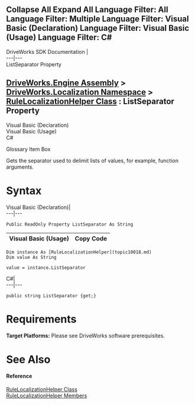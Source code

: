 Collapse All Expand All Language Filter: All  Language Filter: Multiple  Language Filter: Visual Basic (Declaration) Language Filter: Visual Basic (Usage) Language Filter: C#  
---  
DriveWorks SDK Documentation  |   
---|---  
ListSeparator Property   
  
[DriveWorks.Engine Assembly](topic2156.md) > [DriveWorks.Localization Namespace](topic10015.md) > [RuleLocalizationHelper Class](topic10018.md) : ListSeparator Property  
---  
  
Visual Basic (Declaration)    
Visual Basic (Usage)    
C# 

Glossary Item Box

Gets the separator used to delimit lists of values, for example, function arguments. 

# Syntax

Visual Basic (Declaration)|   
---|---  
      
    
    Public ReadOnly Property ListSeparator As String  
  
Visual Basic (Usage)| Copy Code  
---|---  
      
    
    Dim instance As [RuleLocalizationHelper](topic10018.md)
    Dim value As String
     
    value = instance.ListSeparator  
  
C#|   
---|---  
      
    
    public string ListSeparator {get;}  
  
# Requirements

**Target Platforms:** Please see DriveWorks software prerequisites.

# See Also

#### Reference

[RuleLocalizationHelper Class](topic10018.md)   
[RuleLocalizationHelper Members](topic10019.md)


